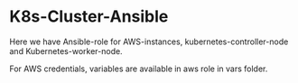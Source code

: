 # K8s-Cluster-Ansible
Here we have Ansible-role for AWS-instances, kubernetes-controller-node and Kubernetes-worker-node.

For AWS  credentials, variables are available in aws role in vars folder.
